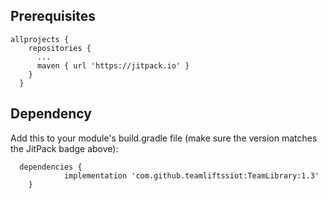 
## Prerequisites

    allprojects {
        repositories {
          ...
          maven { url 'https://jitpack.io' }
        }
      }
  
## Dependency

Add this to your module's build.gradle file (make sure the version matches the JitPack badge above):


      dependencies {
                implementation 'com.github.teamliftssiot:TeamLibrary:1.3'
        }
